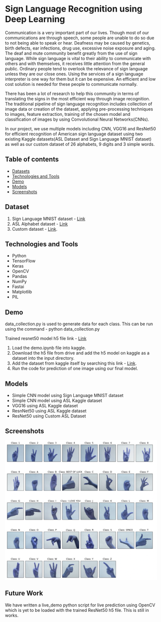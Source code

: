 # Sign Language Recognition using Deep Learning
Communication is a very important part of our lives. Though most of our communications are through speech, some people are unable to do so due to not being able to speak or hear. Deafness may be caused by genetics, birth defects, ear infections, drug use, excessive noise exposure and aging. The deaf and mute community benefit greatly from the use of sign language. While sign language is vital to their ability to communicate with others and with themselves, it receives little attention from the general public. Ordinary people tend to overlook the relevance of sign language unless they are our close ones. Using the services of a sign language interpreter is one way for them but it can be expensive. An efficient and low cost solution is needed for these people to communicate normally.

There has been a lot of research to help this community in terms of translating the signs in the most efficient way through image recognition. The traditional pipeline of sign language recognition includes collection of image data or creation of the dataset, applying pre-processing techniques to images, feature extraction, training of the chosen model and classification of images by using Convolutional Neural Networks(CNNs).

In our project, we use multiple models including CNN, VGG16 and ResNet50 for efficient recognition of American sign language dataset using two existing Kaggle datasets(ASL Dataset and Sign Language MNIST dataset) as well as our custom dataset of 26 alphabets, 9 digits and 3 simple words. 

## Table of contents
* [Datasets](#dataset)
* [Technologies and Tools](#technologies-and-tools)
* [Demo](#setup)
* [Models](#features)
* [Screenshots](#screenshots)

## Dataset
1. Sign Language MNIST dataset - [Link](https://www.kaggle.com/datasets/datamunge/sign-language-mnist)
2. ASL Alphabet dataset - [Link](https://www.kaggle.com/datasets/grassknoted/asl-alphabet)
3. Custom dataset - [Link](https://www.kaggle.com/datasets/joannracheljacob/american-sign-language-dataset).

## Technologies and Tools
* Python 
* TensorFlow
* Keras
* OpenCV
* Pandas
* NumPy
* Fastai
* Matplotlib
* PIL

## Demo

data_collection.py is used to generate data for each class. This can be run using the command -  python data_collection.py 

Trained resnet50 model h5 file link - [Link](https://drive.google.com/file/d/1ZSEqRN4lgzfp_1_6nQ_4nlzq5rZ7DSeD/view?usp=sharing)

1. Load the demo.ipynb file into kaggle.
2. Download the h5 file from drive and add the h5 model on kaggle as a dataset into the input directory.
3. Add the dataset from kaggle itself by searching this link - [Link](https://www.kaggle.com/datasets/joannracheljacob/american-sign-language-dataset).
4. Run the code for prediction of one image using our final model.


## Models

* Simple CNN model using Sign Language MNIST dataset
* Simple CNN model using ASL Kaggle dataset
* VGG16 using ASL Kaggle dataset
* ResnNet50 using ASL Kaggle dataset
* ResNet50 using Custom ASL Dataset

## Screenshots

![Example screenshot](./images/custom_dataset.png)

## Future Work

We have written a live_demo python script for live prediction using OpenCV which is yet to be loaded with the trained ResNet50 h5 file. This is still in works.
